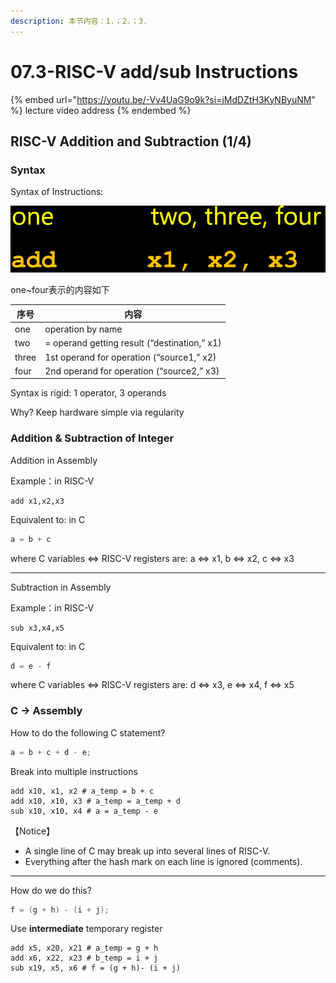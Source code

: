 ```yaml
---
description: 本节内容：1.；2.；3.
---
```


# 07.3-RISC-V add/sub Instructions

{% embed url="https://youtu.be/-Vv4UaG9o9k?si=jMdDZtH3KyNByuNM" %}
lecture video address
{% endembed %}

## RISC-V Addition and Subtraction (1/4)

### Syntax

Syntax of Instructions:

![image-20240603213106277](.image/image-20240603213106277.png)

one~four表示的内容如下

| 序号  | 内容                                         |
| ----- | -------------------------------------------- |
| one   | operation by name                            |
| two   | = operand getting result (“destination,” x1) |
| three | 1st operand for operation (“source1,” x2)    |
| four  | 2nd operand for operation (“source2,” x3)    |

Syntax is rigid: 1 operator, 3 operands

Why? Keep hardware simple via regularity

### Addition & Subtraction of Integer

Addition in Assembly

Example：in RISC-V

```assembly
add x1,x2,x3 
```

Equivalent to: in C

```c
a = b + c
```

where C variables ⇔ RISC-V registers are: a ⇔ x1, b ⇔ x2, c ⇔ x3

---

Subtraction in Assembly

Example：in RISC-V

```assembly
sub x3,x4,x5
```

Equivalent to: in C

```c
d = e - f
```

where C variables ⇔ RISC-V registers are: d ⇔ x3, e ⇔ x4, f ⇔ x5

### C → Assembly

How to do the following C statement?

```c
a = b + c + d - e;
```

Break into multiple instructions

```Assembly
add x10, x1, x2 # a_temp = b + c
add x10, x10, x3 # a_temp = a_temp + d
sub x10, x10, x4 # a = a_temp - e
```

【Notice】

- A single line of C may break up into several lines of RISC-V.
- Everything after the hash mark on each line is ignored (comments). 

---

How do we do this?

```c
f = (g + h) - (i + j);
```

Use **intermediate** temporary register

```Assembly
add x5, x20, x21 # a_temp = g + h
add x6, x22, x23 # b_temp = i + j
sub x19, x5, x6 # f = (g + h)- (i + j)
```

